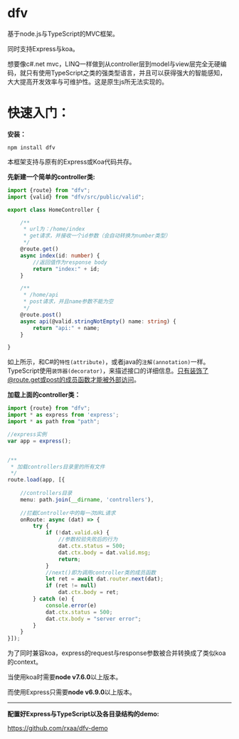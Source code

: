 # dfv

基于node.js与TypeScript的MVC框架。

同时支持Express与koa。

想要像c#.net mvc，LINQ一样做到从controller层到model与view层完全无硬编码，就只有使用TypeScript之类的强类型语言，并且可以获得强大的智能感知，大大提高开发效率与可维护性。这是原生js所无法实现的。

# 快速入门：

**安装：**

```shell
npm install dfv
```

本框架支持与原有的Express或Koa代码共存。

**先新建一个简单的controller类:**

```typescript
import {route} from "dfv";
import {valid} from "dfv/src/public/valid";

export class HomeController {

    /**
     * url为：/home/index
     * get请求，并接收一个id参数（会自动转换为number类型）
     */
    @route.get()
    async index(id: number) {
        //返回值作为response body
        return "index:" + id;
    }

    /**
     * /home/api
     * post请求，并且name参数不能为空
     */
    @route.post()
    async api(@valid.stringNotEmpty() name: string) {
        return "api:" + name;
    }

}
```

如上所示，和C#的`特性(attribute)`，或者java的`注解(annotation)`一样。TypeScript使用`装饰器(decorator)`，来描述接口的详细信息。只有装饰了@route.get或post的成员函数才能被外部访问。

**加载上面的controller类：**

```typescript
import {route} from "dfv";
import * as express from 'express';
import * as path from "path";

//express实例
var app = express();


/**
 * 加载controllers目录里的所有文件
 */
route.load(app, [{
  	
    //controllers目录
    menu: path.join(__dirname, 'controllers'),
  
    //拦截Controller中的每一次URL请求
    onRoute: async (dat) => {
        try {
            if (!dat.valid.ok) {
                //参数校验失败后的行为
                dat.ctx.status = 500;
                dat.ctx.body = dat.valid.msg;
                return;
            }
            //next()即为调用controller类的成员函数
            let ret = await dat.router.next(dat);
            if (ret != null)
                dat.ctx.body = ret;
        } catch (e) {
            console.error(e)
            dat.ctx.status = 500;
            dat.ctx.body = "server error";
        }
    }
}]);
```

为了同时兼容koa，express的request与response参数被合并转换成了类似koa的context。

当使用koa时需要**node v7.6.0**以上版本。

而使用Express只需要**node v6.9.0**以上版本。

------

**配置好Express与TypeScript以及各目录结构的demo:**

https://github.com/rxaa/dfv-demo
